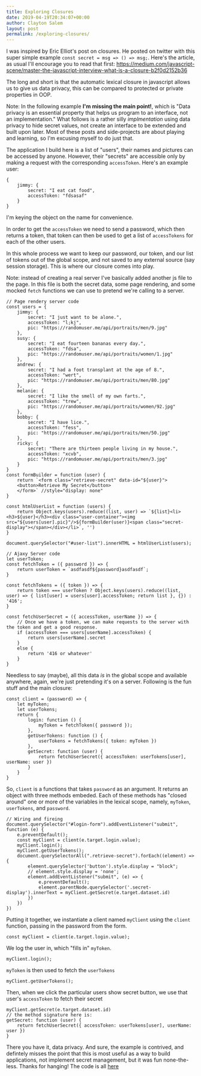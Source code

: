 ```yaml
---
title: Exploring Closures
date: 2019-04-19T20:34:07+00:00
author: Clayton Salem
layout: post
permalink: /exploring-closures/
---
```


I was inspired by Eric Elliot's post on closures. He posted on twitter with this super simple example `const secret = msg => () => msg;`. Here's the article, as usual I'll encourage you to read that first: https://medium.com/javascript-scene/master-the-javascript-interview-what-is-a-closure-b2f0d2152b36

The long and short is that the automatic lexical closure in javascript allows us to give us data privacy, this can be compared to protected or private properties in OOP.

Note: In the following example **I'm missing the main point!**, which is "Data privacy is an essential property that helps us program to an interface, not an implementation." What follows is a rather silly _implmentation_ using data privacy to hide secret values, not create an interface to be extended and built upon later. Most of these posts and side-projects are about playing and learning, so I'm excusing myself to do just that.

The application I build here is a list of "users", their names and pictures can be accessed by anyone. However, their "secrets" are accessible only by making a request with the corresponding `accessToken`. Here's an example user:

```
{
    jimmy: {
        secret: "I eat cat food",
        accessToken: "fdsasaf"
    }
}
```

I'm keying the object on the name for convenience. 

In order to get the `accessToken` we need to send a password, which then returns a token, that token can then be used to get a list of `accessTokens` for each of the other users.

In this whole process we want to keep our password, our token, and our list of tokens out of the global scope, and not saved to any external source (say session storage). This is where our closure comes into play.

Note: instead of creating a real server I've basically added another js file to the page. In this file is both the secret data, some page rendering, and some mocked `fetch` functions we can use to pretend we're calling to a server. 

```
// Page rendery server code
const users = {
    jimmy: {
        secret: "I just want to be alone.",
        accessToken: "l;kj",
        pic: "https://randomuser.me/api/portraits/men/9.jpg"
    },
    susy: {
        secret: "I eat fourteen bananas every day.",
        accessToken: "fdsa",
        pic: "https://randomuser.me/api/portraits/women/1.jpg"
    },
    andrew: {
        secret: "I had a foot transplant at the age of 8.",
        accessToken: "wert",
        pic: "https://randomuser.me/api/portraits/men/80.jpg"
    },
    melanie: {
        secret: "I like the smell of my own farts.",
        accessToken: "trew",
        pic: "https://randomuser.me/api/portraits/women/92.jpg"
    },
    bobby: {
        secret: "I have lice.",
        accessToken: "fess",
        pic: "https://randomuser.me/api/portraits/men/50.jpg"
    },
    ricky: {
        secret: "There are thirteen people living in my house.",
        accessToken: "xcvb",
        pic: "https://randomuser.me/api/portraits/men/3.jpg"
    }
}
const formBuilder = function (user) {
    return `<form class="retrieve-secret" data-id="${user}">
    <button>Retrieve My Secret</button>
    </form>` //style="display: none"
}

const htmlUserList = function (users) {
    return Object.keys(users).reduce((list, user) => `${list}<li><h3>${user}</h3><div class="user-container"><img src="${users[user].pic}"/>${formBuilder(user)}<span class="secret-display"></span></div></li>`, '')
}

document.querySelector("#user-list").innerHTML = htmlUserList(users);

// Ajaxy Server code
let userToken;
const fetchToken = ({ password }) => {
    return userToken = `asdfasdf${password}asdfasdf`;
}

const fetchTokens = ({ token }) => {
    return token === userToken ? Object.keys(users).reduce((list, user) => { list[user] = users[user].accessToken; return list }, {}) : '416';
}

const fetchUserSecret = ({ accessToken, userName }) => {
    // Once we have a token, we can make requests to the server with the token and get a good response.
    if (accessToken === users[userName].accessToken) {
        return users[userName].secret
    }
    else {
        return '416 or whatever'
    }
}
```

Needless to say (maybe), all this data _is_ in the global scope and available anywhere, again, we're just pretending it's on a server. Following is the fun stuff and the main closure:

```
const client = (password) => {
    let myToken;
    let userTokens;
    return {
        login: function () {
            myToken = fetchToken({ password });
        },
        getUserTokens: function () {
            userTokens = fetchTokens({ token: myToken })
        },
        getSecret: function (user) {
            return fetchUserSecret({ accessToken: userTokens[user], userName: user })
        }
    }
}
```

So, `client` is a functions that takes `password` as an argument. It returns an object with three methods embeded. Each of these methods has "closed around" one or more of the variables in the lexical scope, namely, `myToken`, `userTokens`, and `password`. 

```
// Wiring and fireing
document.querySelector("#login-form").addEventListener("submit", function (e) {
    e.preventDefault();
    const myClient = client(e.target.login.value);
    myClient.login();
    myClient.getUserTokens();
    document.querySelectorAll(".retrieve-secret").forEach((element) => {
        element.querySelector('button').style.display = "block";
        // element.style.display = 'none';
        element.addEventListener("submit", (e) => {
            e.preventDefault();
            element.parentNode.querySelector('.secret-display').innerText = myClient.getSecret(e.target.dataset.id)
        })
    })
})
```
Putting it together, we instantiate a client named `myClient` using the `client` function, passing in the password from the form. 

```
const myClient = client(e.target.login.value);
```
We log the user in, which "fills in" `myToken`.

```
myClient.login();
```
 `myToken` is then used to fetch the `userTokens`

```
myClient.getUserTokens();
```

Then, when we click the particular users show secret button, we use that user's `accessToken` to fetch their secret

```
myClient.getSecret(e.target.dataset.id)
// the method signature here is:
getSecret: function (user) {
    return fetchUserSecret({ accessToken: userTokens[user], userName: user })
}
```

There you have it, data privacy. And sure, the example is contrived, and defintely misses the point that this is most useful as a way to build applications, not implement secret management, but it was fun none-the-less. Thanks for hanging! The code is all [here](https://github.com/claytron5000/closure-experiment)